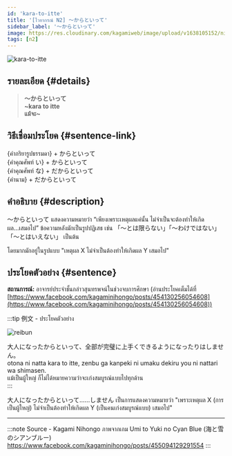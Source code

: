 ```yaml
---
id: 'kara-to-itte'
title: '[ไวยากรณ์ N2] 〜からといって'
sidebar_label: '〜からといって'
image: https://res.cloudinary.com/kagamiweb/image/upload/v1638105152/nihongo/grammar/n2/reibun/kara-to-itte.jpg
tags: [n2]
---
```


![kara-to-itte](https://res.cloudinary.com/kagamiweb/image/upload/v1640445088/nihongo/grammar/n2/kara-to-itte.jpg)

## รายละเอียด {#details}

> **〜からといって**  
> **~kara to itte**  
> **แม้จะ~**

## วิธีเชื่อมประโยค {#sentence-link}

{คำกริยารูปธรรมดา} + からといって  
{คำคุณศัพท์ い} + からといって  
{คำคุณศัพท์ な} + だからといって  
{คำนาม} + だからといって  

## คำอธิบาย {#description}

〜からといって แสดงความหมายว่า “เพียงเพราะเหตุผลแค่นั้น ไม่จำเป็นจะต้องทำให้เกิดผล...เสมอไป”  ข้อความหลังมักเป็นรูปปฏิเสธ เช่น 「〜とは限らない」「〜わけではない」「〜とはいえない」 เป็นต้น

โดยมากมักอยู่ในรูปแบบ "เหตุผล X ไม่จำเป็นต้องทำให้เกิดผล Y เสมอไป"

## ประโยคตัวอย่าง {#sentence}

**สถานการณ์:** อาจารย์ประจำชั้นกล่าวสุนทรพจน์ในช่วงจบการศึกษา (อ่านประโยคเต็มได้ที่ [https://www.facebook.com/kagaminihongo/posts/454130256054608](https://www.facebook.com/kagaminihongo/posts/454130256054608))

:::tip 例文 - ประโยคตัวอย่าง

![reibun](https://res.cloudinary.com/kagamiweb/image/upload/v1638105152/nihongo/grammar/n2/reibun/kara-to-itte.jpg)

大人になったからといって、全部が完璧に上手くできるようになったりはしません。  
otona ni natta kara to itte, zenbu ga kanpeki ni umaku dekiru you ni nattari wa shimasen.  
แม้เป็นผู้ใหญ่ ก็ไม่ได้หมายความว่าจะเก่งสมบูรณ์แบบไปทุกด้าน  
:::

大人になったからといって......しません เป็นการแสดงความหมายว่า "เพราะเหตุผล X (การเป็นผู้ใหญ่) ไม่จำเป็นต้องทำให้เกิดผล Y (เป็นคนเก่งสมบูรณ์แบบ) เสมอไป"

---
:::note Source - Kagami Nihongo
ภาพจากเกม Umi to Yuki no Cyan Blue (海と雪のシアンブルー)   
https://www.facebook.com/kagaminihongo/posts/455094129291554
:::